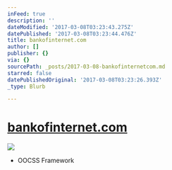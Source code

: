 ```yaml
---
inFeed: true
description: ''
dateModified: '2017-03-08T03:23:43.275Z'
datePublished: '2017-03-08T03:23:44.476Z'
title: bankofinternet.com
author: []
publisher: {}
via: {}
sourcePath: _posts/2017-03-08-bankofinternetcom.md
starred: false
datePublishedOriginal: '2017-03-08T03:23:26.393Z'
_type: Blurb

---
```

# [bankofinternet.com][0]
![](https://the-grid-user-content.s3-us-west-2.amazonaws.com/b8041617-16b0-4ec7-a1ce-03f80edf3296.png)

* OOCSS Framework

[0]: https://www.bankofinternet.com/